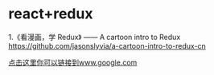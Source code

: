 react+redux
===================================
1.《看漫画，学 Redux》 —— A cartoon intro to Redux
https://github.com/jasonslyvia/a-cartoon-intro-to-redux-cn

[点击这里你可以链接到www.google.com](http://www.google.com)<br />
